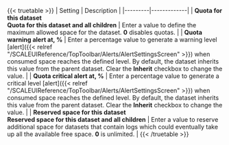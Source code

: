 &NewLine;

{{< truetable >}}
| Setting | Description |
|---------|-------------|
| **Quota for this dataset**<br> **Quota for this dataset and all children** | Enter a value to define the maximum allowed space for the dataset. **0** disables quotas. |
| **Quota warning alert at, %** | Enter a percentage value to generate a warning level [alert]({{< relref "/SCALEUIReference/TopToolbar/Alerts/AlertSettingsScreen" >}}) when consumed space reaches the defined level. By default, the dataset inherits this value from the parent dataset. Clear the **Inherit** checkbox to change the value. |
| **Quota critical alert at, %** | Enter a percentage value to generate a critical level [alert]({{< relref "/SCALEUIReference/TopToolbar/Alerts/AlertSettingsScreen" >}}) when consumed space reaches the defined level. By default, the dataset inherits this value from the parent dataset. Clear the **Inherit** checkbox to change the value. |
| **Reserved space for this dataset**<br> **Reserved space for this dataset and all children** | Enter a value to reserve additional space for datasets that contain logs which could eventually take up all the available free space. **0** is unlimited. |
{{< /truetable >}}